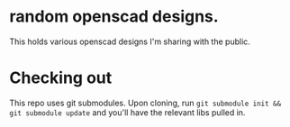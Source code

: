# random openscad designs.

This holds various openscad designs I'm sharing with the public.

# Checking out

This repo uses git submodules.  Upon cloning, run `git submodule init && git submodule update` and you'll have the relevant libs pulled in.
